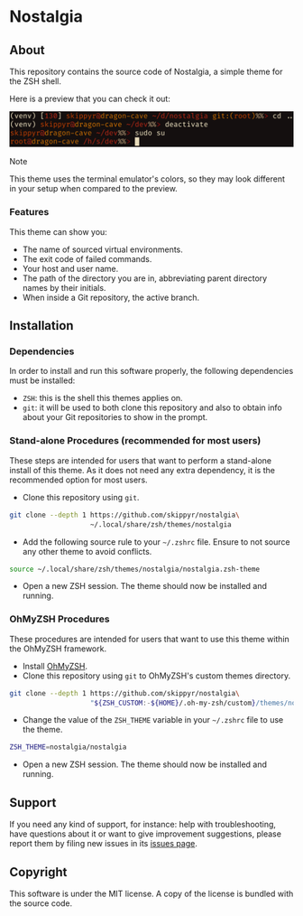 # Nostalgia
## About
This repository contains the source code of Nostalgia, a simple theme for the ZSH shell.

Here is a preview that you can check it out:

![](preview.png)

> [!NOTE]
> This theme uses the terminal emulator's colors, so they may look different in your setup when compared to the preview.

### Features
This theme can show you:

- The name of sourced virtual environments.
- The exit code of failed commands.
- Your host and user name.
- The path of the directory you are in, abbreviating parent directory names by their initials.
- When inside a Git repository, the active branch.

## Installation
### Dependencies
In order to install and run this software properly, the following dependencies must be installed:

- `ZSH`: this is the shell this themes applies on.
- `git`: it will be used to both clone this repository and also to obtain info about your Git repositories to show in the prompt.

### Stand-alone Procedures (recommended for most users)
These steps are intended for users that want to perform a stand-alone install of this theme. As it does not need any extra dependency, it is the recommended option for most users.

- Clone this repository using `git`.

```bash
git clone --depth 1 https://github.com/skippyr/nostalgia\
                    ~/.local/share/zsh/themes/nostalgia
```

- Add the following source rule to your `~/.zshrc` file. Ensure to not source any other theme to avoid conflicts.

```bash
source ~/.local/share/zsh/themes/nostalgia/nostalgia.zsh-theme
```

- Open a new ZSH session. The theme should now be installed and running.

### OhMyZSH Procedures
These procedures are intended for users that want to use this theme within the OhMyZSH framework.

- Install [OhMyZSH](https://github.com/ohmyzsh/ohmyzsh).
- Clone this repository using `git` to OhMyZSH's custom themes directory.

```bash
git clone --depth 1 https://github.com/skippyr/nostalgia\
                    "${ZSH_CUSTOM:-${HOME}/.oh-my-zsh/custom}/themes/nostalgia"
```

- Change the value of the `ZSH_THEME` variable in your `~/.zshrc` file to use the theme.

```bash
ZSH_THEME=nostalgia/nostalgia
```

- Open a new ZSH session. The theme should now be installed and running.

## Support
If you need any kind of support, for instance: help with troubleshooting, have questions about it or want to give improvement suggestions, please report them by filing new issues in its [issues page](https://github.com/skippyr/nostalgia/issues).

## Copyright
This software is under the MIT license. A copy of the license is bundled with the source code.
